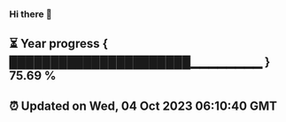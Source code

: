 ### Hi there 👋
⏳ Year progress { ██████████████████████▁▁▁▁▁▁▁▁ } 75.69 %
---
⏰ Updated on Wed, 04 Oct 2023 06:10:40 GMT
---
